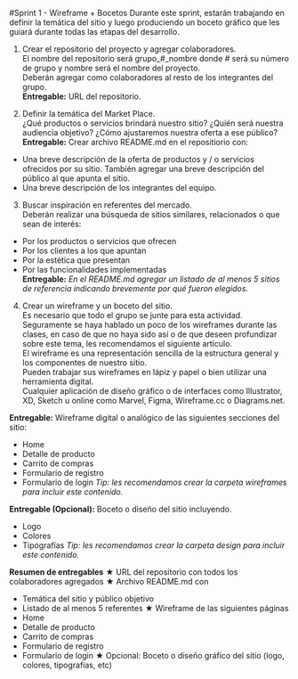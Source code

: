 #Sprint 1 - Wireframe + Bocetos
Durante este sprint, estarán trabajando en definir la temática del sitio y luego produciendo un
boceto gráfico que les guiará durante todas las etapas del desarrollo.  
  
1. Crear el repositorio del proyecto y agregar colaboradores.  
El nombre del repositorio será grupo_#_nombre donde # será su número de grupo y
nombre será el nombre del proyecto.  
Deberán agregar como colaboradores al resto de los integrantes del grupo.  
**Entregable:** URL del repositorio.
  
  
2. Definir la temática del Market Place.  
¿Qué productos o servicios brindará nuestro sitio? ¿Quién será nuestra audiencia
objetivo? ¿Cómo ajustaremos nuestra oferta a ese público?  
**Entregable:** Crear archivo README.md en el repositiorio con:
* Una breve descripción de la oferta de productos y / o servicios ofrecidos por su
sitio. También agregar una breve descripción del público al que apunta el sitio.
* Una breve descripción de los integrantes del equipo.
  
  
3. Buscar inspiración en referentes del mercado.  
Deberán realizar una búsqueda de sitios similares, relacionados o que sean de
interés:
* Por los productos o servicios que ofrecen
* Por los clientes a los que apuntan
* Por la estética que presentan
* Por las funcionalidades implementadas  
**Entregable:** *En el README.md agregar un listado de al menos 5 sitios de referencia
indicando brevemente por qué fueron elegidos.*
  
  
4. Crear un wireframe y un boceto del sitio.  
Es necesario que todo el grupo se junte para esta actividad.  
Seguramente se haya hablado un poco de los wireframes durante las clases, en caso de
que no haya sido así o de que deseen profundizar sobre este tema, les recomendamos
el siguiente artículo.  
El wireframe es una representación sencilla de la estructura general y los componentes
de nuestro sitio.  
Pueden trabajar sus wireframes en lápiz y papel o bien utilizar una herramienta digital.  
Cualquier aplicación de diseño gráfico o de interfaces como Illustrator, XD, Sketch u
online como Marvel, Figma, Wireframe.cc o Diagrams.net.  

**Entregable:** Wireframe digital o analógico de las siguientes secciones del sitio:
* Home
* Detalle de producto
* Carrito de compras
* Formulario de registro
* Formulario de login
*Tip: les recomendamos crear la carpeta wireframes para incluir este contenido.*
  
**Entregable (Opcional):** Boceto o diseño del sitio incluyendo.
* Logo
* Colores
* Tipografías
*Tip: les recomendamos crear la carpeta design para incluir este contenido.*

**Resumen de entregables**
★ URL del repositorio con todos los colaboradores agregados
★ Archivo README.md con
* Temática del sitio y público objetivo
* Listado de al menos 5 referentes
★ Wireframe de las siguientes páginas
* Home
* Detalle de producto
* Carrito de compras
* Formulario de registro
* Formulario de login
★ Opcional: Boceto o diseño gráfico del sitio (logo, colores, tipografías, etc)